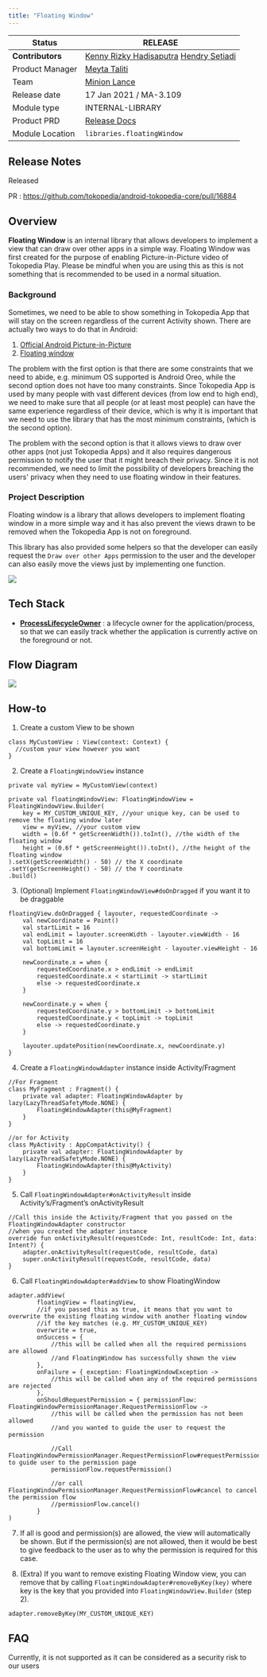 ```yaml
---
title: "Floating Window"
---
```



| **Status** | <!--start status:GREEN-->RELEASE<!--end status--> |
| --- | --- |
| **Contributors** | [Kenny Rizky Hadisaputra](https://tokopedia.atlassian.net/wiki/people/5d1471f0b8c82e0c0ff12c67?ref=confluence) [Hendry Setiadi](https://tokopedia.atlassian.net/wiki/people/5c94ae68999a3f2d4cae9b85?ref=confluence)  |
| Product Manager | [Meyta Taliti](https://tokopedia.atlassian.net/wiki/people/5c8f676b8c3aae2d15113a7c?ref=confluence)  |
| Team | [Minion Lance](https://tokopedia.atlassian.net/people/team/e1092372-ff41-4537-a48d-4824b575b890) |
| Release date | 17 Jan 2021 / <!--start status:BLUE-->MA-3.109<!--end status-->  |
| Module type | <!--start status:PURPLE-->INTERNAL-LIBRARY<!--end status-->  |
| Product PRD | [Release Docs](/wiki/spaces/PA/blog/2021/02/11/1237583958/PiP+-+behind+the+scenes) | [Background](/wiki/spaces/CN/pages/907609510/Play+-+Picture+in+Picture+Analysis) |
| Module Location | `libraries.floatingWindow` | `libraries/floating_window` |

<!--toc-->

## Release Notes

<!--start expand:17 Jan 2021 (MA-3.109)-->
Released



PR : <https://github.com/tokopedia/android-tokopedia-core/pull/16884>
<!--end expand-->

## Overview

**Floating Window** is an internal library that allows developers to implement a view that can draw over other apps in a simple way. Floating Window was first created for the purpose of enabling Picture-in-Picture video of Tokopedia Play. Please be mindful when you are using this as this is not something that is recommended to be used in a normal situation.

### Background

Sometimes, we need to be able to show something in Tokopedia App that will stay on the screen regardless of the current Activity shown. There are actually two ways to do that in Android:

1. [Official Android Picture-in-Picture](https://developer.android.com/develop/ui/views/picture-in-picture)
2. [Floating window](https://www.geeksforgeeks.org/how-to-make-a-floating-window-application-in-android/)

The problem with the first option is that there are some constraints that we need to abide, e.g. minimum OS supported is Android Oreo, while the second option does not have too many constraints. Since Tokopedia App is used by many people with vast different devices (from low end to high end), we need to make sure that all people (or at least most people) can have the same experience regardless of their device, which is why it is important that we need to use the library that has the most minimum constraints, (which is the second option).

The problem with the second option is that it allows views to draw over other apps (not just Tokopedia Apps) and it also requires dangerous permission to notify the user that it might breach their privacy. Since it is not recommended, we need to limit the possibility of developers breaching the users' privacy when they need to use floating window in their features.

### Project Description

Floating window is a library that allows developers to implement floating window in a more simple way and it has also prevent the views drawn to be removed when the Tokopedia App is not on foreground.

This library has also provided some helpers so that the developer can easily request the `Draw over other Apps` permission to the user and the developer can also easily move the views just by implementing one function.

![](res/Screenshot_1675236116.png)

## Tech Stack

- [**ProcessLifecycleOwner**](https://developer.android.com/reference/androidx/lifecycle/ProcessLifecycleOwner) : a lifecycle owner for the application/process, so that we can easily track whether the application is currently active on the foreground or not.

## Flow Diagram

![](res/Floating%20Window%20Flow.drawio%20%281%29.png)

## How-to

1. Create a custom View to be shown





```
class MyCustomView : View(context: Context) {
  //custom your view however you want
}
```

2. Create a `FloatingWindowView` instance



```
private val myView = MyCustomView(context)

private val floatingWindowView: FloatingWindowView = FloatingWindowView.Builder(
    key = MY_CUSTOM_UNIQUE_KEY, //your unique key, can be used to remove the floating window later
    view = myView, //your custom view
    width = (0.6f * getScreenWidth()).toInt(), //the width of the floating window
    height = (0.6f * getScreenHeight()).toInt(), //the height of the floating window
).setX(getScreenWidth() - 50) // the X coordinate
.setY(getScreenHeight() - 50) // the Y coordinate
.build()
```

3. (Optional) Implement `FloatingWindowView#doOnDragged` if you want it to be draggable



```
floatingView.doOnDragged { layouter, requestedCoordinate ->
    val newCoordinate = Point()
    val startLimit = 16
    val endLimit = layouter.screenWidth - layouter.viewWidth - 16
    val topLimit = 16
    val bottomLimit = layouter.screenHeight - layouter.viewHeight - 16

    newCoordinate.x = when {
        requestedCoordinate.x > endLimit -> endLimit
        requestedCoordinate.x < startLimit -> startLimit
        else -> requestedCoordinate.x
    }

    newCoordinate.y = when {
        requestedCoordinate.y > bottomLimit -> bottomLimit
        requestedCoordinate.y < topLimit -> topLimit
        else -> requestedCoordinate.y
    }

    layouter.updatePosition(newCoordinate.x, newCoordinate.y)
}
```

4. Create a `FloatingWindowAdapter` instance inside Activity/Fragment



```
//For Fragment
class MyFragment : Fragment() {
    private val adapter: FloatingWindowAdapter by lazy(LazyThreadSafetyMode.NONE) {
        FloatingWindowAdapter(this@MyFragment)
    }
}

//or for Activity
class MyActivity : AppCompatActivity() {
    private val adapter: FloatingWindowAdapter by lazy(LazyThreadSafetyMode.NONE) {
        FloatingWindowAdapter(this@MyActivity)
    }
}
```

5. Call `FloatingWindowAdapter#onActivityResult` inside Activity’s/Fragment’s onActivityResult



```
//Call this inside the Activity/Fragment that you passed on the FloatingWindowAdapter constructor
//when you created the adapter instance
override fun onActivityResult(requestCode: Int, resultCode: Int, data: Intent?) {
    adapter.onActivityResult(requestCode, resultCode, data)
    super.onActivityResult(requestCode, resultCode, data)
}
```

6. Call `FloatingWindowAdapter#addView` to show FloatingWindow



```
adapter.addView(
        floatingView = floatingView,
        //if you passed this as true, it means that you want to overwrite the existing floating window with another floating window
        //if the key matches (e.g. MY_CUSTOM_UNIQUE_KEY)
        overwrite = true,
        onSuccess = {
            //this will be called when all the required permissions are allowed
            //and FloatingWindow has successfully shown the view
        },
        onFailure = { exception: FloatingWindowException ->
            //this will be called when any of the required permissions are rejected
        },
        onShouldRequestPermission = { permissionFlow: FloatingWindowPermissionManager.RequestPermissionFlow ->
            //this will be called when the permission has not been allowed
            //and you wanted to guide the user to request the permission
            
            //Call FloatingWindowPermissionManager.RequestPermissionFlow#requestPermission to guide user to the permission page 
            permissionFlow.requestPermission()
            
            //or call FloatingWindowPermissionManager.RequestPermissionFlow#cancel to cancel the permission flow
            //permissionFlow.cancel()
        }
)
```

7. If all is good and permission(s) are allowed, the view will automatically be shown. But if the permission(s) are not allowed, then it would be best to give feedback to the user as to why the permission is required for this case.

8. (Extra) If you want to remove existing Floating Window view, you can remove that by calling `FloatingWindowAdapter#removeByKey(key)` where key is the key that you provided into `FloatingWindowView.Builder` (step 2).



```
adapter.removeByKey(MY_CUSTOM_UNIQUE_KEY)
```

## FAQ

<!--start expand:Can I use Floating Window library to show views outside of Tokopedia App?-->
Currently, it is not supported as it can be considered as a security risk to our users
<!--end expand-->

